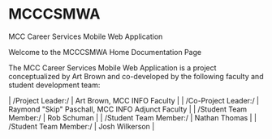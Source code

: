 MCCCSMWA
========

MCC Career Services Mobile Web Application

Welcome to the MCCCSMWA Home Documentation Page

The MCC Career Services Mobile Web Application is a project conceptualized by Art Brown and co-developed by the following faculty and student development team:

| /Project Leader:/ | Art Brown, MCC INFO Faculty | 
| /Co-Project Leader:/ | Raymond "Skip" Paschall, MCC INFO Adjunct Faculty |
| /Student Team Member:/ | Rob Schuman | 
| /Student Team Member:/ | Nathan Thomas |
| /Student Team Member:/ | Josh Wilkerson |
